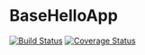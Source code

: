 # BaseHelloApp

[![Build Status](https://travis-ci.com/MattSFT/BaseHelloApp.svg?branch=master)](https://travis-ci.com/MattSFT/BaseHelloApp) [![Coverage Status](https://coveralls.io/repos/github/MattSFT/BaseHelloApp/badge.svg?branch=master)](https://coveralls.io/github/MattSFT/BaseHelloApp?branch=master)